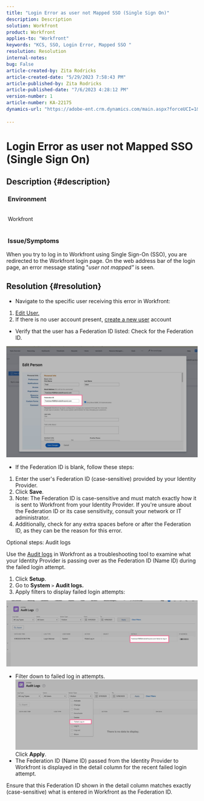 ```yaml
---
title: "Login Error as user not Mapped SSO (Single Sign On)"
description: Description
solution: Workfront
product: Workfront
applies-to: "Workfront"
keywords: "KCS, SSO, Login Error, Mapped SSO "
resolution: Resolution
internal-notes: 
bug: False
article-created-by: Zita Rodricks
article-created-date: "5/29/2023 7:58:43 PM"
article-published-by: Zita Rodricks
article-published-date: "7/6/2023 4:28:12 PM"
version-number: 1
article-number: KA-22175
dynamics-url: "https://adobe-ent.crm.dynamics.com/main.aspx?forceUCI=1&pagetype=entityrecord&etn=knowledgearticle&id=12f30130-5bfe-ed11-8f6e-6045bd006704"

---
```

# Login Error as user not Mapped SSO (Single Sign On)

## Description {#description}


###  Environment
<br> Workfront  <br><br>
###  Issue/Symptoms

When you try to log in to Workfront using Single Sign-On (SSO), you are redirected to the Workfront login page. On the web address bar of the login page, an error message stating "*user not mapped"* is seen.


## Resolution {#resolution}


- Navigate to the specific user receiving this error in Workfront:


1. [Edit User.](https://experienceleague.adobe.com/docs/workfront/using/administration-and-setup/add-users/create-manage-users/edit-a-users-profile.html?lang=en)
2. If there is no user account present, [create a new user](https://experienceleague.adobe.com/docs/workfront/using/administration-and-setup/add-users/create-manage-users/add-users.html?lang=en) account


- Verify that the user has a Federation ID listed: Check for the Federation ID.


![](assets/e83c9a2e-64fe-ed11-8f6e-6045bd006704.png)

- If the Federation ID is blank, follow these steps:


1. Enter the user's Federation ID (case-sensitive) provided by your Identity Provider.
2. Click <b>Save</b>.
3. Note: The Federation ID is case-sensitive and must match exactly how it is sent to Workfront from your Identity Provider. If you're unsure about the Federation ID or its case sensitivity, consult your network or IT administrator.
4. Additionally, check for any extra spaces before or after the Federation ID, as they can be the reason for this error.




Optional steps: Audit logs

Use the [Audit logs](https://experienceleague.adobe.com/docs/workfront/using/administration-and-setup/add-users/create-manage-users/audit-logs.html?lang=en) in Workfront as a troubleshooting tool to examine what your Identity Provider is passing over as the Federation ID (Name ID) during the failed login attempt.

1. Click <b>Setup</b>.
2. Go to <b>System</b> `>`  <b>Audit logs.</b>
3. Apply filters to display failed login attempts:


![](assets/84ece006-64fe-ed11-8f6e-6045bd006704.png)

- Filter down to failed log in attempts. ![](assets/5b593a6f-63fe-ed11-8f6e-6045bd006704.png)Click <b>Apply</b>.
- The Federation ID (Name ID) passed from the Identity Provider to Workfront is displayed in the detail column for the recent failed login attempt.


Ensure that this Federation ID shown in the detail column matches exactly (case-sensitive) what is entered in Workfront as the Federation ID.
